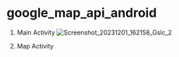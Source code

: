 # google_map_api_android

1. Main Activity
![Screenshot_20231201_162158_Gslc_2](https://github.com/temptedwithouta/google_map_api_android/assets/93007514/38f6f329-b490-488e-8308-5af32afade88)

2. Map Activity
